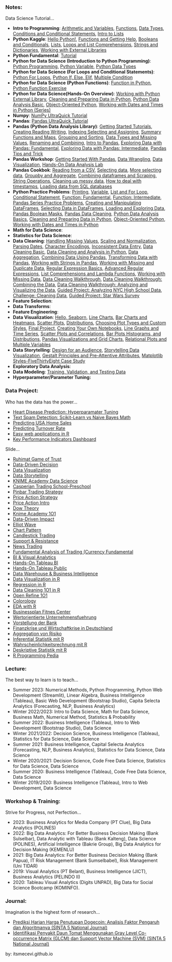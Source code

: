 ### Notes:
Data Science Tutorial...

* **Intro to Programming**: [Arithmetic and Variables](https://colab.research.google.com/drive/1goYkfMay2Eez9pvgsVTO5uTUDKV-ys9X?usp=sharing), [Functions](https://colab.research.google.com/drive/1ksPrNI4dNLf9IJ8CndJk9V49sW8pboEP?usp=sharing), [Data Types](https://colab.research.google.com/drive/1v1QKVXUUmFcagDDQp-JISwvmt8bbv709?usp=sharing), [Conditions and Conditional Statements](https://colab.research.google.com/drive/1c8lLrflPAmljsU12R3KGLMSdZ_Jvyjnw?usp=sharing), [Intro to Lists](https://colab.research.google.com/drive/1eQv4h1vpQBUeU8Ao530JUqSX5scQ3geM?usp=sharing)
* **Python Kaggle**: [Hello Python!](), [Functions and Getting Help](), [Booleans and Conditionals](), [Lists](), [Loops and List Comprehensions](), [Strings and Dictionaries](), [Working with External Libraries]()
* **Python Fundamental**: [Tutorial](https://colab.research.google.com/drive/1Il9BhnPeZZKzXGsLwPVM00O7SK4S7VR1?usp=sharing)
* **Python for Data Science (Introduction to Python Programming)**: [Python Programming](https://colab.research.google.com/drive/1hOYPrZd68cZexgFeErQikRuN3ALrjUZC?usp=sharing), [Python Variable](https://colab.research.google.com/drive/1lQ_W-QGulH4OP2HcaLq_APDGx_GRaBVj?usp=sharing), [Python Data Types](https://colab.research.google.com/drive/1i7pp1NUzsXK-MxXu8axPvqJFdXCjuMgQ?usp=sharing)
* **Python for Data Science (For Loops and Conditional Statements)**: [Python For Loops](https://colab.research.google.com/drive/1qSobt8x90CpZTZDQlmyQSKsR7QjicrHE?usp=sharing), [Python If, Else, Elif](https://colab.research.google.com/drive/12imcVU5SFQLRpw1WUJ0LagKakPSiLTuR?usp=sharing), [Multiple Condition](https://colab.research.google.com/drive/1dzFjiJRoZ1os9ON9CKkLCyoYcguK9G-z?usp=sharing)
* **Python for Data Science (Python Functions)**: [Function in Python](https://colab.research.google.com/drive/1KihiHixC_-rc5Z2Dj494CIngakrUDuyo?usp=sharing), [Python Function Exercise](https://colab.research.google.com/drive/17YnTgstlGOBPGs8ZWxNhI16B9ki1yshR?usp=sharing)
* **Python for Data Science(Hands-On Overview)**: [Working with Python External Library](https://colab.research.google.com/drive/1ooWhlDgFSgGGQqh0C4ECuKqeGEOqJEYX?usp=sharing), [Cleaning and Preparing Data in Python](), [Python Data Analysis Basic](), [Object-Oriented Python](), [Working with Dates and Times in Python (Series)]()
* **Numpy**: [NumPy UltraQuick Tutorial](https://colab.research.google.com/drive/1QyZwYURKaBmULqij8cR7yp77ACXqFnhk?usp=sharing)
* **Pandas**: [Pandas UltraQuick Tutorial ](https://colab.research.google.com/drive/1mASokfz12M0dPY2HuTx2GnbvTc64j_yD?usp=sharing)
* **Pandas (Python Data Analysis Library)**: [Getting Started Tutorials](https://colab.research.google.com/drive/1ZFa7cWkBIFJcwxy3IXPCn0oZSrqMcug7?usp=sharing), [Creating Reading Writing](https://colab.research.google.com/drive/1LzOLMrhxvjE5Gid4XUHxwsHQjLGBN5uX?usp=sharing), [Indexing Selecting and Assigning](https://colab.research.google.com/drive/1XJY65H0eExN6fsMKVyx98w0VH7djEv82?usp=sharing), [Summary Functions and Maps](https://colab.research.google.com/drive/11T9TVH8uz0QGFsbvZGSnloOAtxiegODB?usp=sharing), [Grouping and Sorting](https://colab.research.google.com/drive/1ny6YxWp05XwdMumzVnmSR-gsWHmp3Hkg?usp=sharing), [Data Types and Missing Values](https://colab.research.google.com/drive/1xHBfBi35TVmLhOL7b8j-nNPbAuKR6xlG?usp=sharing), [Renaming and Combining](https://colab.research.google.com/drive/1W_PWqUKJKz2EWbJaXLomqxs94tDJJF42?usp=sharing), [Intro to Pandas](https://colab.research.google.com/drive/1EQ03F658-e4tNRpIP1kuzwFmGmB7nAKU?usp=sharing), [Exploring Data with Pandas: Fundamental](https://colab.research.google.com/drive/1UG4hrFMTANavDSO70ITmcnWlx_QfxIRf?usp=sharing), [Exploring Data with Pandas: Intermediate](https://colab.research.google.com/drive/1FTexpwSNiF15TgzGdFPAtfu92eSG5EaB?usp=sharing), [Pandas Tips and Trick](https://colab.research.google.com/drive/185CpY6RWWtTjgqLqIt_BkQJuGVDbtVNJ?usp=sharing)
* **Pandas Workshop**: [Getting Started With Pandas](https://colab.research.google.com/drive/1R6pYGS3F9tGiXvswb5aHfNWOH0zeiLU3?usp=sharing), [Data Wrangling](), [Data Visualization](), [Hands-On Data Analysis Lab]()
* **Pandas Cookbok**: [Reading from a CSV](), [Selecting data](), [More selecting data](), [Groupby and Aggregate](), [Combining dataframes and Scraping](), [String Operations](), [Cleaning up messy data](), [How to deal with timestamps](), [Loading data from SQL databases]()
* **Python Practice Problems**: [Printing](https://colab.research.google.com/drive/1Og23ZVUyoGdVNXBtK8S4fUd_UIQJPBuS?usp=sharing), [Variable](https://colab.research.google.com/drive/19c2kDdRm3uDdTIgd_ikUn-SWeMlLMljx?usp=sharing), [List and For Loop](https://colab.research.google.com/drive/1pmkjtlFHO1qAsN4wwCozswOpr5VNMkRB?usp=sharing), [Conditional Statement](https://colab.research.google.com/drive/1e-Fj80HKSfLEAvJ5AawupN2n7HthuNvl?usp=sharing), [Function: Fundamental](https://colab.research.google.com/drive/1aih_ahBzDH0WQG_kOi0rlNwCciRvHZEZ?usp=sharing), [Function: Intermediate](https://colab.research.google.com/drive/114-pVXhr1mnBTZNR3HHKTOx2H0tdsGna?usp=sharing), [Pandas Series Practice Problems](https://colab.research.google.com/drive/1qtY-rz7FahGeTZDY2AHCcQKaauXZyQ4j?usp=sharing), [Creating and Manipulating DataFrames](), [Selecting Data in DataFrames](), [Loading and Exploring Data](), [Pandas Boolean Masks](), [Pandas Data Cleaning](), [Python Data Analysis Basics](), [Cleaning and Preparing Data in Python](), [Object-Oriented Python](), [Working with Dates and Times in Python]()
* **Math for Data Science**:
* **Statistics for Data Science**:
* **Data Cleaning**: [Handling Missing Values](), [Scaling and Normalization](), [Parsing Dates](), [Character Encodings](), [Inconsistent Data Entry](), [Data Cleaning Basic](), [Data Cleaning and Analysis in Python](), [Data Aggregation](), [Combining Data Using Pandas](), [Transforming Data with Pandas](), [Working with Strings in Pandas](), [Working with Missing and Duplicate Data](), [Regular Expression Basics](), [Advanced Regular Expressions](), [List Comprehensions and Lambda Functions](), [Working with Missing Data](), [Data Cleaning Walkthrough](), [Data Cleaning Walkthrough: Combining the Data](), [Data Cleaning Walkthrough: Analyzing and Visualizing the Data](), [Guided Project: Analyzing NYC High School Data](), [Challenge: Cleaning Data](), [Guided Project: Star Wars Survey]()
* **Feature Selection**:
* **Data Transforms**:
* **Feature Engineering**:
* **Data Visualization**: [Hello, Seaborn](), [Line Charts](), [Bar Charts and Heatmaps](), [Scatter Plots](), [Distributions](), [Choosing Plot Types and Custom Styles](), [Final Project](), [Creating Your Own Notebooks](), [Line Graphs and Time Series](), [Scatter Plots and Correlations](), [Bar Plots Histograms, and Distributions](), [Pandas Visualizations and Grid Charts](), [Relational Plots and Multiple Variables]()
* **Data Storytelling**: [Design for an Audience](), [Storytelling Data Visualization](), [Gestalt Principles and Pre-Attentive Attributes](), [Matplotlib Styles-FiveThirtyEight Case Study]()
* **Exploratory Data Analysis**:
* **Data Modeling**: [Training, Validation, and Testing Data](https://colab.research.google.com/drive/15tVRyeiLlTIl4ygzU4Ps-kSBuElnAQrQ?usp=sharing)
* **Hyperparameter/Parameter Tuning:**



### Data Project:
Who has the data has the power...

* [Heart Disease Prediction: Hyperparamater Tuning](https://colab.research.google.com/drive/1zhGdsrdyJ9gZK3E02V7QmrtWqq83c2-P?usp=sharing)
* [Text Spam Detection: Scikit-Learn vs Naive Bayes Math](https://colab.research.google.com/drive/1YU4c6_IWv0DTUz3ewEBcmFolars4qT1d?usp=sharing)
* [Predicting USA Home Sales](https://itsmecevi.github.io/usa-home-sales/)
* [Predicting Turnover Rate](https://itsmecevi.github.io/hr-turnover-rate/)
* [Easy web applications in R](https://itsmecevi.github.io/r-shiny-app/)
* [Key Performance Indicators Dashboard](https://itsmecevi.github.io/dataviz-kpi/)

Slide...

* [Ruhimat Game of Trust](https://github.com/itsmecevi/sbg-ruhimat/blob/main/sbg-final-new.pdf)
* [Data-Driven Decision](https://www.canva.com/design/DAFTrCyOrW4/wOtENOok5bttN6LHzujNcw/view?utm_content=DAFTrCyOrW4&utm_campaign=designshare&utm_medium=link&utm_source=publishsharelink)
* [Data Visualization](https://itsmecevi.github.io/data-visualization/)
* [Data Storytelling](https://itsmecevi.github.io/data-storytelling/)
* [KNIME Academy Data Science](https://itsmecevi.github.io/knime-academy-datascience/)
* [Casperian Trading School-Preschool](https://www.canva.com/design/DAEDnNWpgwQ/QqajLWs5NaMaI4d28M7iAg/view?utm_content=DAEDnNWpgwQ&utm_campaign=designshare&utm_medium=link&utm_source=publishsharelink)
* [Pinbar Trading Strategy](https://itsmecevi.github.io/pinbar-trading/)
* [Price Action Strategy](https://itsmecevi.github.io/price-action-strategy/)
* [Price Action Intro](https://itsmecevi.github.io/price-action-intro/)
* [Dow Theory](https://itsmecevi.github.io/dow-theory/)
* [Knime Academy 1O1](https://itsmecevi.github.io/knime-academy-101/)
* [Data-Driven Impact](https://www.canva.com/design/DAECRX1XUqM/YTKBGJUGmpKLscGY8Nr9zw/view?utm_content=DAECRX1XUqM&utm_campaign=designshare&utm_medium=link&utm_source=publishsharelink)
* [Elliot Wave](https://itsmecevi.github.io/elliot-wave/)
* [Chart Pattern](https://itsmecevi.github.io/chart-pattern/)
* [Candlestick Trading](https://itsmecevi.github.io/candlestick-trading/)
* [Support & Resistance](https://itsmecevi.github.io/sr-trading/)
* [News Trading](https://itsmecevi.github.io/news-trading/)
* [Fundamental Analysis of Trading (Currency Fundamental](https://itsmecevi.github.io/currency-fundamental/)
* [BI & Visual Analytics](https://itsmecevi.github.io/bi-visual-overview/)
* [Hands-On Tableau BI](https://docs.google.com/presentation/d/1a1-lRjjwSYBv4IUw5aLWeRr7x9JESrR8qkHR-Ug1u_4/edit?usp=sharing)
* [Hands-On Tableau Public](https://itsmecevi.github.io/Tableau-Public/)
* [Data Warehouse & Business Intelligence](https://itsmecevi.github.io/dwbi/)
* [Data Visualization in R](https://itsmecevi.github.io/dataviz/)
* [Regression in R](https://itsmecevi.github.io/regression/)
* [Data Cleaning 1O1 in R](https://itsmecevi.github.io/data-cleaning-101/)
* [Open Refine 1O1](https://itsmecevi.github.io/openrefine/#)
* [Colorology](https://itsmecevi.github.io/colorology/)
* [EDA with R](https://itsmecevi.github.io/eda/)
* [Businessplan Fitnes Center](https://itsmecevi.github.io/businessplan-fitnes-center/)
* [Wertorientierte Unternehmensfuehrung](https://itsmecevi.github.io/wertorientierte-unternehmensf-hrung/)
* [Vorstellung der Bank](https://itsmecevi.github.io/finanzkrise/)
* [Finanzkrise und Wirtschaftkrise in Deutschland](https://itsmecevi.github.io/finanzkrise/)
* [Aggregation von Risiko](https://itsmecevi.github.io/aggregation-risiko/)
* [Inferential Statistik mit R](https://itsmecevi.github.io/insta/)
* [Wahrscheinlichkeitsrechnung mit R](https://itsmecevi.github.io/wkr/)
* [Deskriptive Statistik mit R](https://itsmecevi.github.io/desta/)
* [R Programming Pedia](https://r-pedia.gitbook.io/cevi/)



### Lecture:
The best way to learn is to teach...

* Summer 2023: Numerical Methods, Python Programming, Python Web Development (Streamlit), Linear Algebra, Business Intelligence (Tableau), Basic Web Development (Bootstrap Studio), Capita Selecta Analytics (Forecasting, NLP, Business Analytics) 
* Winter 2022/2023: Intro to Data Science, Math for Data Science, Business Math, Numerical Method, Statistics & Probability
* Summer 2022: Business Intelligence (Tableau), Intro to Web Development (Bootstrap Studio), Data Science
* Winter 2021/2022: Decision Science, Business Intelligence (Tableau), Statistics for Data Science, Data Science
* Summer 2021: Business Intelligence, Capital Selecta Analytics (Forecasting, NLP, Business Analytics), Statistics for Data Science, Data Science
* Winter 2020/2021: Decision Science, Code Free Data Science, Statistics for Data Science, Data Science
* Summer 2020: Business Intelligence (Tableau), Code Free Data Science, Data Science
* Winter 2019/2020: Business Intelligence (Tableau), Intro to Web Development, Data Science

### Workshop & Training:
Strive for Progress, not Perfection...

* 2023: Business Analytics for Media Company (PT Clue), Big Data Analytics (POLINES)
* 2022: Big Data Analytics: For Better Business Decision Making (Bank Sulselbar), Data Analytic with Tableau (Bank Kalteng), Data Science (POLINES), Artificial Intelligence (Bakrie Group), Big Data Analytics for Decision Making (KEMENLU)
* 2021: Big Data Analytics: For Better Business Decision Making (Bank Papua), IT Risk Management (Bank Sumselbabel), Risk Management (Uni TIDAR)
* 2019: Visual Analytics (PT Belant), Business Intelligence (JICT), Business Analytics (PELINDO II)
* 2020: Tableau Visual Analytics (Digits UNPAD), Big Data for Social Science Bootcamp (KOMINFO).




### Journal:
Imagination is the highest form of research...

* [Prediksi Harian Harga Penutupan Dogecoin: Analisis Faktor Pengaruh dan Algoritmanya (SINTA 5 National Journal)](https://journal.ubpkarawang.ac.id/index.php/TeknikInformatikaSistemInfor/article/view/4423)
* [Identifikasi Penyakit Daun Tomat Menggunakan Gray Level Co-occurrence Matrix (GLCM) dan Support Vector Machine (SVM) (SINTA 5 National Journal)](https://journal.ubpkarawang.ac.id/index.php/TeknikInformatikaSistemInfor/article/view/3578)

by: itsmecevi.github.io


